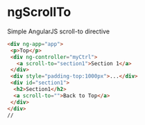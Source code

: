 ngScrollTo
==========

Simple AngularJS scroll-to directive

``` html
<div ng-app="app">
 <p>Top</p>
 <div ng-controller="myCtrl">
   <a scroll-to="section1">Section 1</a>
 </div>
 <div style="padding-top:1000px">...</div>
 <div id="section1">
  <h2>Section1</h2>
  <a scroll-to="">Back to Top</a>
 </div>
</div>
//
```
